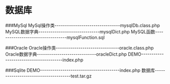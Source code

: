 数据库
========

###MySql
		MySql操作类--------------------------------mysqlDb.class.php
		MySQL数据字典------------------------------mysqlDict.php
		MySQL函数----------------------------------mysqlFunction.sql

###Oracle
		Oracle操作类-------------------------------oracle.class.php
		Oracle数据字典-----------------------------oracleDict.php
		DEMO---------------------------------------index.php

###Sqlite
		DEMO---------------------------------------index.php
		数据库-------------------------------------test.tar.gz

